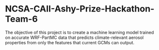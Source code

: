 # NCSA-CAII-Ashy-Prize-Hackathon-Team-6
The objective of this project is to create a machine learning model trained on accurate WRF-PartMC data that predicts climate-relevant aerosol properties from only the features that current GCMs can output.
